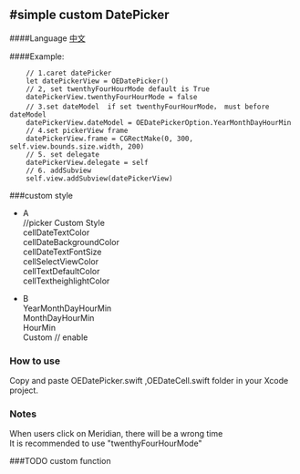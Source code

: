  

#simple custom DatePicker
-------------

####Language
  [中文](http://example.net/)
  
####Example:  
     
        // 1.caret datePicker
        let datePickerView = OEDatePicker()
        // 2, set twenthyFourHourMode default is True
        datePickerView.twenthyFourHourMode = false
        // 3.set dateModel  if set twenthyFourHourMode， must before dateModel
        datePickerView.dateModel = OEDatePickerOption.YearMonthDayHourMin
        // 4.set pickerView frame
        datePickerView.frame = CGRectMake(0, 300, self.view.bounds.size.width, 200)
        // 5. set delegate
        datePickerView.delegate = self
        // 6. addSubview
        self.view.addSubview(datePickerView)
      


###custom style
- A <br>
    //picker Custom Style<br>
    cellDateTextColor<br>
    cellDateBackgroundColor<br>
    cellDateTextFontSize<br>
    cellSelectViewColor<br>
    cellTextDefaultColor<br>
    cellTextheighlightColor<br>

- B<br>
    YearMonthDayHourMin<br>
    MonthDayHourMin<br>
    HourMin<br>
    Custom // enable <br>
    
### How to use
  Copy and paste OEDatePicker.swift ,OEDateCell.swift folder in your Xcode project.

### Notes
  When users click on Meridian, there will be a wrong time <br>
  It is recommended to use "twenthyFourHourMode"
  
  

###TODO
  custom function



